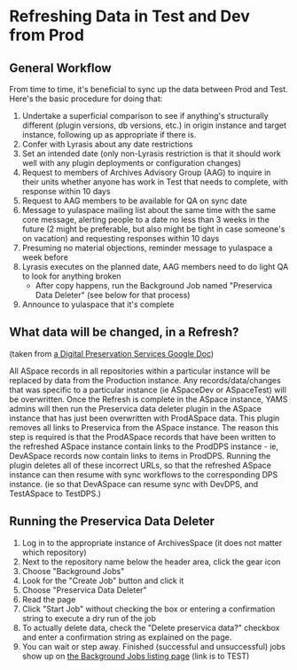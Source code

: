 # Refreshing Data in Test and Dev from Prod

## General Workflow

From time to time, it's beneficial to sync up the data between Prod and Test. Here's the basic procedure for doing that:
1.	Undertake a superficial comparison to see if anything's structurally different (plugin versions, db versions, etc.) in origin instance and target instance, following up as appropriate if there is.
1.	Confer with Lyrasis about any date restrictions 
1.	Set an intended date (only non-Lyrasis restriction is that it should work well with any plugin deployments or configuration changes) 
1.	Request to members of Archives Advisory Group (AAG) to inquire in their units whether anyone has work in Test that needs to complete, with response within 10 days 
1.	Request to AAG members to be available for QA on sync date 
1.	Message to yulaspace mailing list about the same time with the same core message, alerting people to a date no less than 3 weeks in the future (2 might be preferable, but also might be tight in case someone's on vacation) and requesting responses within 10 days 
1.	Presuming no material objections, reminder message to yulaspace a week before 
1.	Lyrasis executes on the planned date, AAG members need to do light QA to look for anything broken
	+	After copy happens, run the Background Job named "Preservica Data Deleter" (see below for that process)
1.	Announce to yulaspace that it's complete


## What data will be changed, in a Refresh? 

(taken from [a Digital Preservation Services Google Doc](https://docs.google.com/document/d/11z83QJHG4chuFLaZuQpCVhpQwuTbdZ7IrLCiCIWbcjA/edit#heading=h.48whbe3haivu))

All ASpace records in all repositories within a particular instance will be replaced by data from the Production instance. Any records/data/changes that was specific to a particular instance (ie ASpaceDev or ASpaceTest) will be overwritten. 
Once the Refresh is complete in the ASpace instance, YAMS admins will then run the Preservica data deleter plugin in the ASpace instance that has just been overwritten with ProdASpace data. This plugin removes all links to Preservica from the ASpace instance. The reason this step is required is that the ProdASpace records that have been written to the refreshed ASpace instance contain links to the ProdDPS instance - ie, DevASpace records now contain links to items in ProdDPS. Running the plugin deletes all of these incorrect URLs, so that the refreshed ASpace instance can then resume with sync workflows to the corresponding DPS instance. (ie so that DevASpace can resume sync with DevDPS, and TestASpace to TestDPS.)

## Running the Preservica Data Deleter

1. Log in to the appropriate instance of ArchivesSpace (it does not matter which repository)
1. Next to the repository name below the header area, click the gear icon
1. Choose "Background Jobs"
1. Look for the "Create Job" button and click it
1. Choose "Preservica Data Deleter"
1. Read the page
1. Click "Start Job" without checking the box or entering a confirmation string to execute a dry run of the job 
1. To actually delete data, check the "Delete preservica data?" checkbox and enter a confirmation string as explained on the page.
1. You can wait or step away. Finished (successful and unsuccessful) jobs show up on [the Background Jobs listing page](https://testarchivesspace.library.yale.edu/jobs) (link is to TEST)